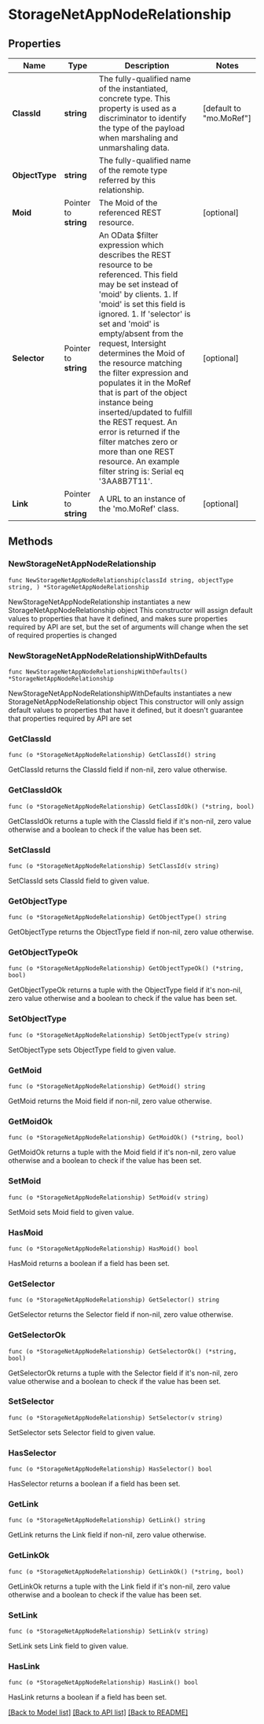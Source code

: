 # StorageNetAppNodeRelationship

## Properties

Name | Type | Description | Notes
------------ | ------------- | ------------- | -------------
**ClassId** | **string** | The fully-qualified name of the instantiated, concrete type. This property is used as a discriminator to identify the type of the payload when marshaling and unmarshaling data. | [default to "mo.MoRef"]
**ObjectType** | **string** | The fully-qualified name of the remote type referred by this relationship. | 
**Moid** | Pointer to **string** | The Moid of the referenced REST resource. | [optional] 
**Selector** | Pointer to **string** | An OData $filter expression which describes the REST resource to be referenced. This field may be set instead of &#39;moid&#39; by clients. 1. If &#39;moid&#39; is set this field is ignored. 1. If &#39;selector&#39; is set and &#39;moid&#39; is empty/absent from the request, Intersight determines the Moid of the resource matching the filter expression and populates it in the MoRef that is part of the object instance being inserted/updated to fulfill the REST request. An error is returned if the filter matches zero or more than one REST resource. An example filter string is: Serial eq &#39;3AA8B7T11&#39;. | [optional] 
**Link** | Pointer to **string** | A URL to an instance of the &#39;mo.MoRef&#39; class. | [optional] 

## Methods

### NewStorageNetAppNodeRelationship

`func NewStorageNetAppNodeRelationship(classId string, objectType string, ) *StorageNetAppNodeRelationship`

NewStorageNetAppNodeRelationship instantiates a new StorageNetAppNodeRelationship object
This constructor will assign default values to properties that have it defined,
and makes sure properties required by API are set, but the set of arguments
will change when the set of required properties is changed

### NewStorageNetAppNodeRelationshipWithDefaults

`func NewStorageNetAppNodeRelationshipWithDefaults() *StorageNetAppNodeRelationship`

NewStorageNetAppNodeRelationshipWithDefaults instantiates a new StorageNetAppNodeRelationship object
This constructor will only assign default values to properties that have it defined,
but it doesn't guarantee that properties required by API are set

### GetClassId

`func (o *StorageNetAppNodeRelationship) GetClassId() string`

GetClassId returns the ClassId field if non-nil, zero value otherwise.

### GetClassIdOk

`func (o *StorageNetAppNodeRelationship) GetClassIdOk() (*string, bool)`

GetClassIdOk returns a tuple with the ClassId field if it's non-nil, zero value otherwise
and a boolean to check if the value has been set.

### SetClassId

`func (o *StorageNetAppNodeRelationship) SetClassId(v string)`

SetClassId sets ClassId field to given value.


### GetObjectType

`func (o *StorageNetAppNodeRelationship) GetObjectType() string`

GetObjectType returns the ObjectType field if non-nil, zero value otherwise.

### GetObjectTypeOk

`func (o *StorageNetAppNodeRelationship) GetObjectTypeOk() (*string, bool)`

GetObjectTypeOk returns a tuple with the ObjectType field if it's non-nil, zero value otherwise
and a boolean to check if the value has been set.

### SetObjectType

`func (o *StorageNetAppNodeRelationship) SetObjectType(v string)`

SetObjectType sets ObjectType field to given value.


### GetMoid

`func (o *StorageNetAppNodeRelationship) GetMoid() string`

GetMoid returns the Moid field if non-nil, zero value otherwise.

### GetMoidOk

`func (o *StorageNetAppNodeRelationship) GetMoidOk() (*string, bool)`

GetMoidOk returns a tuple with the Moid field if it's non-nil, zero value otherwise
and a boolean to check if the value has been set.

### SetMoid

`func (o *StorageNetAppNodeRelationship) SetMoid(v string)`

SetMoid sets Moid field to given value.

### HasMoid

`func (o *StorageNetAppNodeRelationship) HasMoid() bool`

HasMoid returns a boolean if a field has been set.

### GetSelector

`func (o *StorageNetAppNodeRelationship) GetSelector() string`

GetSelector returns the Selector field if non-nil, zero value otherwise.

### GetSelectorOk

`func (o *StorageNetAppNodeRelationship) GetSelectorOk() (*string, bool)`

GetSelectorOk returns a tuple with the Selector field if it's non-nil, zero value otherwise
and a boolean to check if the value has been set.

### SetSelector

`func (o *StorageNetAppNodeRelationship) SetSelector(v string)`

SetSelector sets Selector field to given value.

### HasSelector

`func (o *StorageNetAppNodeRelationship) HasSelector() bool`

HasSelector returns a boolean if a field has been set.

### GetLink

`func (o *StorageNetAppNodeRelationship) GetLink() string`

GetLink returns the Link field if non-nil, zero value otherwise.

### GetLinkOk

`func (o *StorageNetAppNodeRelationship) GetLinkOk() (*string, bool)`

GetLinkOk returns a tuple with the Link field if it's non-nil, zero value otherwise
and a boolean to check if the value has been set.

### SetLink

`func (o *StorageNetAppNodeRelationship) SetLink(v string)`

SetLink sets Link field to given value.

### HasLink

`func (o *StorageNetAppNodeRelationship) HasLink() bool`

HasLink returns a boolean if a field has been set.


[[Back to Model list]](../README.md#documentation-for-models) [[Back to API list]](../README.md#documentation-for-api-endpoints) [[Back to README]](../README.md)



